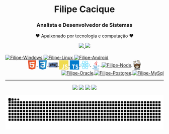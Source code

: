 <div align="center">
  <h1>Filipe Cacique</h1>
  <h3>Analista e Desenvolvedor de Sistemas</h3>
  <p>❤️ Apaixonado por tecnologia e computação ❤️</p>
</div>

<div align="center">
  <a href="https://github.com/CaciqueFilipe">
  <img height="180em" src="https://github-readme-stats.vercel.app/api?username=CaciqueFilipe&show_icons=true&theme=dark&include_all_commits=true&count_private=true"/>
  <img height="180em" src="https://github-readme-stats.vercel.app/api/top-langs/?username=CaciqueFilipe&layout=compact&langs_count=7&theme=tokyonight"/>
</div>
  
<div align="center" style="display: inline_block"><br>
  <div align="start">
    <img align="center" alt="Filipe-Windows" height="30" width="30" src="https://img.icons8.com/color/344/windows-10.png">
    <img align="center" alt="Filipe-Linux" height="30" width="30" src="https://img.icons8.com/color/344/linux--v2.png">
    <img align="center" alt="Filipe-Android" height="30" width="30" src="https://img.icons8.com/color/344/android-os.png">
  </div>
  <div align="center">
    <img align="center" alt="Filipe-HTML" height="30" width="30" src="https://raw.githubusercontent.com/devicons/devicon/master/icons/html5/html5-original.svg">
    <img align="center" alt="Filipe-CSS" height="30" width="30" src="https://raw.githubusercontent.com/devicons/devicon/master/icons/css3/css3-original.svg">
    <img align="center" alt="Filipe-Php" height="30" width="30" src="https://raw.githubusercontent.com/devicons/devicon/master/icons/php/php-original.svg">
    <img align="center" alt="Filipe-Js" height="30" width="30" src="https://raw.githubusercontent.com/devicons/devicon/master/icons/javascript/javascript-plain.svg">
    <img align="center" alt="Filipe-Ts" height="30" width="30" src="https://raw.githubusercontent.com/devicons/devicon/master/icons/typescript/typescript-plain.svg">
    <img align="center" alt="Filipe-React" height="30" width="30" src="https://raw.githubusercontent.com/devicons/devicon/master/icons/react/react-original.svg">
     <img align="center" alt="Filipe-Java" height="30" width="30" src="https://raw.githubusercontent.com/devicons/devicon/master/icons/java/java-original.svg">
    <img align="center" alt="Filipe-Node" height="30" width="30" src="https://img.icons8.com/color/344/nodejs.png">
    <img align="center" alt="Filipe-Composer" height="30" width="30" src="https://raw.githubusercontent.com/devicons/devicon/master/icons/composer/composer-original.svg">
 
  </div>
  <div align="end">
    <img align="center" alt="Filipe-Oracle" height="30" width="30" src="https://img.icons8.com/color/344/oracle-logo.png">
    <img align="center" alt="Filipe-Postgree" height="30" width="30" src="https://img.icons8.com/color/344/postgreesql.png">
    <img align="center" alt="Filipe-MySql" height="30" width="30" src="https://img.icons8.com/color/344/maria-db.png">
    
  </div>
</div>
<hr/>
<div align="center"> 
  <a href="https://www.facebook.com/filipe.cacique" target="_blank"><img src="https://img.shields.io/badge/Facebook-FF0000?style=for-the-badge&logo=facebook&logoColor=white" target="_blank"></a>
  <a href="https://instagram.com/filipecacique" target="_blank"><img src="https://img.shields.io/badge/-Instagram-%23E4405F?style=for-the-badge&logo=instagram&logoColor=white" target="_blank"></a>
  <a href = "mailto:felipe.cacique@hotmail.com"><img src="https://img.shields.io/badge/-Gmail-%23333?style=for-the-badge&logo=gmail&logoColor=white" target="_blank"></a>
  <a href="https://br.linkedin.com/in/filipe-cacique-b25b97169" target="_blank"><img src="https://img.shields.io/badge/-LinkedIn-%230077B5?style=for-the-badge&logo=linkedin&logoColor=white" target="_blank"></a> 
  
</div> 
<div align="center"> 
 
  ![Snake animation](https://github.com/CaciqueFilipe/snake-config/blob/main/snake.svg)
 
</div>

